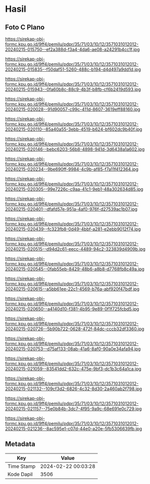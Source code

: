 # Hasil

## Foto C Plano

https://sirekap-obj-formc.kpu.go.id/9ff4/pemilu/pdpr/35/71/03/10/12/3571031012012-20240215-015750--ef2a388d-f3a4-4da6-ae08-a24291b4cc1f.jpg

https://sirekap-obj-formc.kpu.go.id/9ff4/pemilu/pdpr/35/71/03/10/12/3571031012012-20240215-015835--f50daf51-5260-488c-b194-d4d497a9dd1d.jpg

https://sirekap-obj-formc.kpu.go.id/9ff4/pemilu/pdpr/35/71/03/10/12/3571031012012-20240215-015943--0fa60b8c-88c9-4b3f-b8fb-cf6b2419d593.jpg

https://sirekap-obj-formc.kpu.go.id/9ff4/pemilu/pdpr/35/71/03/10/12/3571031012012-20240215-020028--91d90057-c99c-411d-8607-3619eff88160.jpg

https://sirekap-obj-formc.kpu.go.id/9ff4/pemilu/pdpr/35/71/03/10/12/3571031012012-20240215-020110--85a40a55-3ebb-4519-b624-bf602dc9b40f.jpg

https://sirekap-obj-formc.kpu.go.id/9ff4/pemilu/pdpr/35/71/03/10/12/3571031012012-20240215-020146--bebc6203-56b8-4898-941d-3d6438a1a602.jpg

https://sirekap-obj-formc.kpu.go.id/9ff4/pemilu/pdpr/35/71/03/10/12/3571031012012-20240215-020234--9be690ff-9984-4c9b-af85-f7a11f412364.jpg

https://sirekap-obj-formc.kpu.go.id/9ff4/pemilu/pdpr/35/71/03/10/12/3571031012012-20240215-020305--99e7226c-c9aa-41c1-9eb1-48a302634d85.jpg

https://sirekap-obj-formc.kpu.go.id/9ff4/pemilu/pdpr/35/71/03/10/12/3571031012012-20240215-020401--dfafd57e-951a-4af0-976f-d27539ac1b07.jpg

https://sirekap-obj-formc.kpu.go.id/9ff4/pemilu/pdpr/35/71/03/10/12/3571031012012-20240215-020439--fc323fb8-0d49-4bbf-a281-e2ebb9012f74.jpg

https://sirekap-obj-formc.kpu.go.id/9ff4/pemilu/pdpr/35/71/03/10/12/3571031012012-20240215-020515--d94d2c61-eecc-4489-94c2-323839d4909b.jpg

https://sirekap-obj-formc.kpu.go.id/9ff4/pemilu/pdpr/35/71/03/10/12/3571031012012-20240215-020545--0fab55eb-8429-48b6-a8b8-d7768fb8c49a.jpg

https://sirekap-obj-formc.kpu.go.id/9ff4/pemilu/pdpr/35/71/03/10/12/3571031012012-20240215-020615--a5bb61ee-22c1-4569-b76a-abf920f47bdf.jpg

https://sirekap-obj-formc.kpu.go.id/9ff4/pemilu/pdpr/35/71/03/10/12/3571031012012-20240215-020650--a4140d10-f381-4b95-9e89-0f1f725fcbd5.jpg

https://sirekap-obj-formc.kpu.go.id/9ff4/pemilu/pdpr/35/71/03/10/12/3571031012012-20240215-020726--5b90b722-0628-472f-84dc-cccb32df3360.jpg

https://sirekap-obj-formc.kpu.go.id/9ff4/pemilu/pdpr/35/71/03/10/12/3571031012012-20240215-020753--d75af133-08ab-41a6-8af0-90a0e34afa94.jpg

https://sirekap-obj-formc.kpu.go.id/9ff4/pemilu/pdpr/35/71/03/10/12/3571031012012-20240215-021059--83541dd2-632c-475e-9bf3-dc1b3c64a1ca.jpg

https://sirekap-obj-formc.kpu.go.id/9ff4/pemilu/pdpr/35/71/03/10/12/3571031012012-20240215-021132--109cf3d2-6826-4c32-8d30-2a460ab2f798.jpg

https://sirekap-obj-formc.kpu.go.id/9ff4/pemilu/pdpr/35/71/03/10/12/3571031012012-20240215-021157--75e0b84b-3dc7-4f95-9a9c-68e691e0c729.jpg

https://sirekap-obj-formc.kpu.go.id/9ff4/pemilu/pdpr/35/71/03/10/12/3571031012012-20240215-021236--8ac595e1-c07d-44e0-a20e-5fb5306639fb.jpg


## Metadata

| Key        | Value               |
| ---------- | ------------------- |
| Time Stamp | 2024-02-22 00:03:28 |
| Kode Dapil | 3506                |




